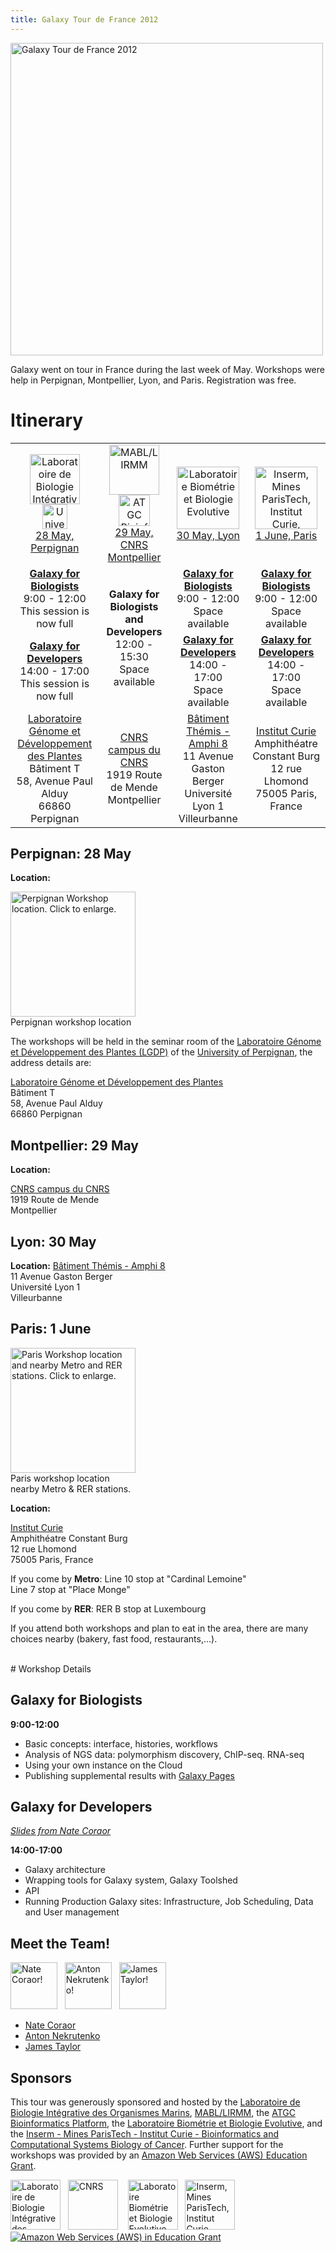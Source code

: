 ```yaml
---
title: Galaxy Tour de France 2012
---
```

<div class='center'><img src="/images/logos/GalaxyTourDeFranceMap.png" alt="Galaxy Tour de France 2012" width="500" /></div>




Galaxy went on tour in France during the last week of May.  Workshops were help in Perpignan, Montpellier, Lyon, and Paris.  Registration was free.

# Itinerary

<table>
  <tr>
    <td style=" text-align: center;"> <a href='http://biom.obs-banyuls.fr/fr/index.html'><img src="/images/logos/AragoLogo2.png" alt="Laboratoire de Biologie Intégrative des Organismes Marins" height="80" /></a><br /><a href='http://univ-perp.fr/'><img src="/images/logos/UPVD_logo.png" alt="University of Perpignan Via Domitia" height="40" /></a><br /><a href='http://biom.obs-banyuls.fr/fr/index.html'>28 May, Perpignan</a> </td>
    <td style=" text-align: center;"> <a href='http://phylogeny.lirmm.fr/phylo_cgi/index.cgi'><img src="/images/logos/MABL_LIRMM_Logo.png" alt="MABL/LIRMM" height="80" /></a> <br /> <a href='http://www.atgc-montpellier.fr/'><img src="/images/logos/ATGC_BP_logo.jpg" alt="ATGC Bioinformatics Platform" height="50" /></a><br /><a href='http://www.cnrs.fr/languedoc-roussillon/09com-presen-deleg/09-6-plan/1-plan-acces.htm'>29 May, CNRS Montpellier</a> </td>
    <td style=" text-align: center;"> <a href='http://lbbe.univ-lyon1.fr/'><img src="/images/logos/LBBElogo.png" alt="Laboratoire Biométrie et Biologie Evolutive" height="100" /></a><br /><a href='http://lbbe.univ-lyon1.fr/'>30 May, Lyon</a> </td>
    <td style=" text-align: center;"> <a href='http://u900.curie.fr/'><img src="/images/logos/CurieLogo.gif" alt="Inserm, Mines ParisTech, Institut Curie, Bioinformatics and Computational Systems Biology of Cancer" height="100" /></a><br /><a href='http://u900.curie.fr/'>1 June, Paris</a> </td>
  </tr>
  <tr>
    <td style=" text-align: center;"> <strong><a href='/events/galaxy-tour-de-france2012/#galaxy-for-biologists'>Galaxy for Biologists</a></strong><br /> 9:00 - 12:00<br />This session is now full </td>
    <td rowspan=2 style=" text-align: center;"> <strong>Galaxy for Biologists<br />and Developers</strong><br />12:00 - 15:30<br /> Space available </td>
    <td style=" text-align: center;"> <strong><a href='/events/galaxy-tour-de-france2012/#galaxy-for-biologists'>Galaxy for Biologists</a></strong><br />9:00 - 12:00<br />Space available </td>
    <td style=" text-align: center;"> <strong><a href='/events/galaxy-tour-de-france2012/#galaxy-for-biologists'>Galaxy for Biologists</a></strong><br />9:00 - 12:00<br />Space available </td>
  </tr>
  <tr>
    <td style=" text-align: center;"> <strong><a href='/events/galaxy-tour-de-france2012/#galaxy-for-developers'>Galaxy for Developers</a></strong><br />14:00 - 17:00<br />This session is now full </td>
    <td style=" text-align: center;"> <strong><a href='/events/galaxy-tour-de-france2012/#galaxy-for-developers'>Galaxy for Developers</a></strong><br />14:00 - 17:00<br />Space available </td>
    <td style=" text-align: center;"> <strong><a href='/events/galaxy-tour-de-france2012/#galaxy-for-developers'>Galaxy for Developers</a></strong><br />14:00 - 17:00<br />Space available </td>
  </tr>
  <tr>
    <td style=" text-align: center;"> <a href='http://lgdp.univ-perp.fr/index.php?page=laboratoire_2'>Laboratoire Génome et </a><br /><a href='http://lgdp.univ-perp.fr/index.php?page=laboratoire_2'>Développement des Plantes</a><br /> Bâtiment T<br />58, Avenue Paul Alduy<br />66860 Perpignan </td>
    <td style=" text-align: center;"> <a href='http://www.cnrs.fr/languedoc-roussillon/09com-presen-deleg/09-6-plan/1-plan-acces.htm'>CNRS campus du CNRS</a><br />1919 Route de Mende<br />Montpellier </td>
    <td style=" text-align: center;"> <a href='http://maps.google.fr/maps?q=Batiment+th%C3%A9mis+villeurbanne&hl=fr&ie=UTF8&ll=45.783327,4.871653&spn=0.002428,0.004259&sll=45.783507,4.871546&sspn=0.004856,0.008519&hnear=B%C3%A2timent+Themis,+69100+Villeurbanne,+Rh%C3%B4ne,+Rh%C3%B4ne-Alpes&t=m&z=18'>Bâtiment Thémis - Amphi 8</a><br />11 Avenue Gaston Berger<br />Université Lyon 1<br />Villeurbanne </td>
    <td style=" text-align: center;"> <a href='http://u900.curie.fr/'>Institut Curie</a><br />Amphithéatre Constant Burg<br />12 rue Lhomond<br />75005 Paris, France </td>
  </tr>
</table>


## Perpignan: 28 May

**Location:**

<div class='right'><a href='/src/events/galaxy-tour-de-france2012/PerpignanWorkshopMap.png'><img src="/events/galaxy-tour-de-france2012/PerpignanWorkshopMap.png" alt="Perpignan Workshop location. Click to enlarge." width="200" /></a><div class='center'>Perpignan workshop location</div></div>

The workshops will be held in the seminar room of the [Laboratoire Génome et Développement des Plantes (LGDP)](http://lgdp.univ-perp.fr/index.php?page=laboratoire_2) of the [University of Perpignan](http://univ-perp.fr), the address details are:

 [Laboratoire Génome et Développement des Plantes](http://lgdp.univ-perp.fr/index.php?page=laboratoire_2)<br />
 Bâtiment T<br />
 58, Avenue Paul Alduy<br />
 66860 Perpignan

## Montpellier: 29 May

**Location:**

 [CNRS campus du CNRS](http://www.cnrs.fr/languedoc-roussillon/09com-presen-deleg/09-6-plan/1-plan-acces.htm)<br />
 1919 Route de Mende<br />
 Montpellier

## Lyon: 30 May

**Location:**
 [Bâtiment Thémis - Amphi 8](http://maps.google.fr/maps?q=Batiment+th%C3%A9mis+villeurbanne&hl=fr&ie=UTF8&ll=45.783327,4.871653&spn=0.002428,0.004259&sll=45.783507,4.871546&sspn=0.004856,0.008519&hnear=B%C3%A2timent+Themis,+69100+Villeurbanne,+Rh%C3%B4ne,+Rh%C3%B4ne-Alpes&t=m&z=18)<br />
 11 Avenue Gaston Berger<br />
 Université Lyon 1<br />
 Villeurbanne 

## Paris: 1 June

<div class='right'><a href='/src/events/galaxy-tour-de-france2012/ParisWorkshopMetroStations.png'><img src="/events/galaxy-tour-de-france2012/ParisWorkshopMetroStations.png" alt="Paris Workshop location and nearby Metro and RER stations. Click to enlarge." width="200" /></a><div class='center'>Paris workshop location<br /> nearby Metro & RER stations.</div></div>

**Location:**

 [Institut Curie](http://u900.curie.fr/)<br />
 Amphithéatre Constant Burg<br />
 12 rue Lhomond<br />
 75005 Paris, France

If you come by **Metro**:
 Line 10 stop at "Cardinal Lemoine"<br />
 Line 7 stop at "Place Monge"

If you come by **RER**:
 RER B stop at Luxembourg

If you attend both workshops and plan to eat in the area, there are many choices nearby (bakery, fast food, restaurants,...).


<br />
# Workshop Details

## Galaxy for Biologists

**9:00-12:00**
* Basic concepts: interface, histories, workflows
* Analysis of NGS data: polymorphism discovery, ChIP-seq. RNA-seq
* Using your own instance on the Cloud
* Publishing supplemental results with [Galaxy Pages](/learn/galaxy-pages/)

## Galaxy for Developers

*[Slides from Nate Coraor](https://depot.galaxyproject.org/hub/attachments/documents/presentations/TourDeFrance2012Coraor.pdf)*

**14:00-17:00**
* Galaxy architecture
* Wrapping tools for Galaxy system, Galaxy Toolshed
* API
* Running Production Galaxy sites: Infrastructure, Job Scheduling, Data and User management

## Meet the Team!

<div class='right'><a href='/people/nate/'><img src="/galaxy-team/nate.jpg" alt="Nate Coraor!" height="75" /></a> &nbsp; <a href='/people/nate/'><img src="/images/people/anton.jpg" alt="Anton Nekrutenko!" height="75" /></a> &nbsp; <a href='/people/nate/'><img src="/images/people/james.jpg" alt="James Taylor!" height="75" /></a></div>

* [Nate Coraor](/people/nate/)
* [Anton Nekrutenko](/people/anton/)
* [James Taylor](/people/james-taylor/)

## Sponsors

This tour was generously sponsored and hosted by the [Laboratoire de Biologie Intégrative des Organismes Marins](http://biom.obs-banyuls.fr/fr/index.html), [MABL/LIRMM](http://phylogeny.lirmm.fr/phylo_cgi/index.cgi), the [ATGC Bioinformatics Platform](http://www.atgc-montpellier.fr/), the [Laboratoire Biométrie et Biologie Evolutive](http://lbbe.univ-lyon1.fr/), and the [Inserm - Mines ParisTech - Institut Curie - Bioinformatics and Computational Systems Biology of Cancer](http://u900.curie.fr/).  Further support for the workshops was provided by an [Amazon Web Services (AWS) Education Grant](http://aws.amazon.com/education).

<div class='center'>
<a href='http://biom.obs-banyuls.fr/fr/index.html'><img src="/images/logos/AragoLogo.png" alt="Laboratoire de Biologie Intégrative des Organismes Marins" height="80" /></a> &nbsp; <a href='http://www.cnrs.fr/languedoc-roussillon/09com-presen-deleg/09-6-plan/1-plan-acces.htm'><img src="/images/logos/CNRS_logo.png" alt="CNRS" height="80" /></a> &nbsp;&nbsp; <a href='http://lbbe.univ-lyon1.fr/'><img src="/images/logos/LBBElogo.png" alt="Laboratoire Biométrie et Biologie Evolutive" height="80" /></a> &nbsp; <a href='http://u900.curie.fr/'><img src="/images/logos/CurieLogo.gif" alt="Inserm, Mines ParisTech, Institut Curie, Bioinformatics and Computational Systems Biology of Cancer" height="80" /></a> &nbsp; <a href='http://aws.amazon.com/education'><img src="/images/logos/AWSLogo.png" alt="Amazon Web Services (AWS) in Education Grant" /></a>
</div>
